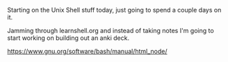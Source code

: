 Starting on the Unix Shell stuff today, just going to spend a couple days on it. 

Jamming through learnshell.org and instead of taking notes I'm going to start working on building out an anki deck. 

https://www.gnu.org/software/bash/manual/html_node/ 